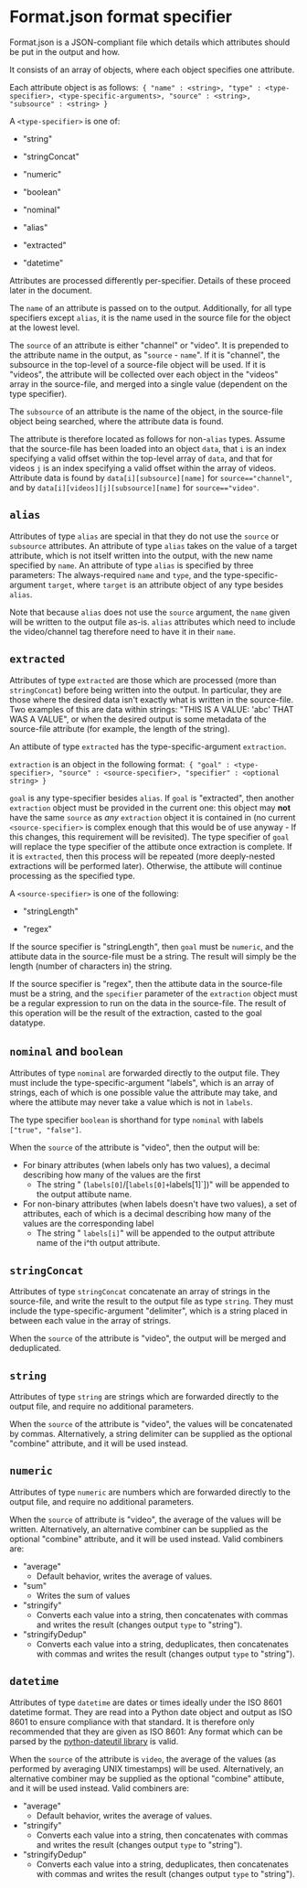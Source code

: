 # Format.json format specifier

Format.json is a JSON-compliant file which details which attributes should be put
in the output and how.

It consists of an array of objects, where each object specifies one attribute.

Each attribute object is as follows:`
{
    "name" : <string>,
    "type" : <type-specifier>,
    <type-specific-arguments>,
    "source" : <string>,
    "subsource" : <string>
}`

A `<type-specifier>` is one of:

 - "string"

 - "stringConcat"

 - "numeric"

 - "boolean"

 - "nominal"

 - "alias"

 - "extracted"

 - "datetime"

Attributes are processed differently per-specifier. Details of these proceed later
in the document.

The `name` of an attribute is passed on to the output. Additionally, for all type
specifiers except `alias`, it is the name used in the source file for the object
at the lowest level.

The `source` of an attribute is either "channel" or "video". It is prepended to
the attribute name in the output, as "`source` - `name`". If it is "channel", the
subsource in the top-level of a source-file object will be used. If it is
"videos", the attribute will be collected over each object in the "videos" array
in the source-file, and merged into a single value (dependent on the type specifier).

The `subsource` of an attribute is the name of the object, in the source-file
object being searched, where the attribute data is found.

The attribute is therefore located as follows for non-`alias` types. Assume that
the source-file has been loaded into an object `data`, that `i` is an index
specifying a valid offset within the top-level array of `data`, and that for
videos `j` is an index specifying a valid offset within the array of videos.
Attribute data is found by `data[i][subsource][name]` for `source=="channel"`, and
by `data[i][videos][j][subsource][name]` for `source=="video"`.

## `alias`

Attributes of type `alias` are special in that they do not use the `source` or
`subsource` attributes. An attribute of type `alias` takes on the value of a
target attribute, which is not itself written into the output, with the new name
specified by `name`. An attribute of type `alias` is specified by three
parameters: The always-required `name` and `type`, and the type-specific-argument
`target`, where `target` is an attribute object of any type besides `alias`.

Note that because `alias` does not use the `source` argument, the `name` given
will be written to the output file as-is. `alias` attributes which need to include
the video/channel tag therefore need to have it in their `name`.

## `extracted`

Attributes of type `extracted` are those which are processed (more than
`stringConcat`) before being written into the output. In particular, they are
those where the desired data isn't exactly what is written in the source-file. Two
examples of this are data within strings: "THIS IS A VALUE: 'abc' THAT WAS A
VALUE", or when the desired output is some metadata of the source-file attribute
(for example, the length of the string).

An attibute of type `extracted` has the type-specific-argument `extraction`.

`extraction` is an object in the following format:`
{
    "goal" : <type-specifier>,
    "source" : <source-specifier>,
    "specifier" : <optional string>
}`

`goal` is any type-specifier besides `alias`. If `goal` is "extracted", then
another `extraction` object must be provided in the current one: this object may
**not** have the same `source` as *any* `extraction` object it is contained in (no
current `<source-specifier>` is complex enough that this would be of use anyway -
If this changes, this requirement will be revisited). The type specifier of `goal`
will replace the type specifier of the attibute once extraction is complete. If it
is `extracted`, then this process will be repeated (more deeply-nested extractions
will be performed later). Otherwise, the attibute will continue processing as the
specified type.

A `<source-specifier>` is one of the following:

 - "stringLength"

 - "regex"

If the source specifier is "stringLength", then `goal` must be `numeric`, and the
attibute data in the source-file must be a string. The result will simply be the
length (number of characters in) the string.

If the source specifier is "regex", then the attibute data in the source-file must
be a string, and the `specifier` parameter of the `extraction` object must be a
regular expression to run on the data in the source-file. The result of this
operation will be the result of the extraction, casted to the goal datatype.

## `nominal` and `boolean`

Attributes of type `nominal` are forwarded directly to the output file. They
must include the type-specific-argument "labels", which is an array of strings,
each of which is one possible value the attribute may take, and where the attibute
may never take a value which is not in `labels`.

The type specifier `boolean` is shorthand for type `nominal` with labels `["true",
"false"]`.

When the `source` of the attribute is "video", then the output will be:

 - For binary attributes (when labels only has two values), a decimal describing how
many of the values are the first
   - The string " (`labels[0]`/[`labels[0]+`labels[1]`])" will be appended to the
output attibute name.
 - For non-binary attributes (when labels doesn't have two values), a set of
attributes, each of which is a decimal describing how many of the values are the
corresponding label
   - The string " `labels[i]`"  will be appended to the output attribute name of
the i^th output attribute.

## `stringConcat`

Attributes of type `stringConcat` concatenate an array of strings in the
source-file, and write the result to the output file as type `string`. They must
include the type-specific-argument "delimiter", which is a string placed in
between each value in the array of strings.

When the `source` of the attribute is "video", the output will be merged and
deduplicated.

## `string`

Attributes of type `string` are strings which are forwarded directly to the output
file, and require no additional parameters.

When the `source` of the attribute is "video", the values will be concatenated by
commas. Alternatively, a string delimiter can be supplied as the optional
"combine" attribute, and it will be used instead.

## `numeric`

Attributes of type `numeric` are numbers which are forwarded directly to the
output file, and require no additional parameters.

When the `source` of attribute is "video", the average of the values will be
written. Alternatively, an alternative combiner can be supplied as the optional
"combine" attribute, and it will be used instead. Valid combiners are:

 - "average"
   - Default behavior, writes the average of values.
 - "sum"
   - Writes the sum of values
 - "stringify"
   - Converts each value into a string, then concatenates with commas and writes
the result (changes output `type` to "string").
 - "stringifyDedup"
   - Converts each value into a string, deduplicates, then concatenates with
commas and writes the result (changes output `type` to "string").

## `datetime`

Attributes of type `datetime` are dates or times ideally under the ISO 8601
datetime format. They are read into a Python date object and output as ISO 8601 to
ensure compliance with that standard. It is therefore only recommended that they
are given as ISO 8601: Any format which can be parsed by the [python-dateutil
library](http://labix.org/python-dateutil) is valid.

When the `source` of the attribute is `video`, the average of the values (as
performed by averaging UNIX timestamps) will be used. Alternatively, an
alternative combiner may be supplied as the optional "combine" attibute, and it
will be used instead. Valid combiners are:

 - "average"
   - Default behavior, writes the average of values.
 - "stringify"
   - Converts each value into a string, then concatenates with commas and writes
the result (changes output `type` to "string").
 - "stringifyDedup"
   - Converts each value into a string, deduplicates, then concatenates with
commas and writes the result (changes output `type` to "string").
